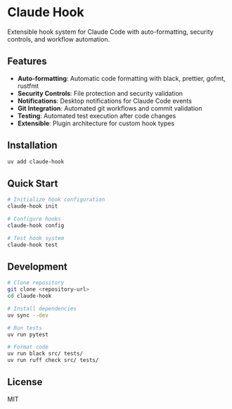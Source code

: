 # Claude Hook

Extensible hook system for Claude Code with auto-formatting, security controls, and workflow automation.

## Features

- **Auto-formatting**: Automatic code formatting with black, prettier, gofmt, rustfmt
- **Security Controls**: File protection and security validation
- **Notifications**: Desktop notifications for Claude Code events  
- **Git Integration**: Automated git workflows and commit validation
- **Testing**: Automated test execution after code changes
- **Extensible**: Plugin architecture for custom hook types

## Installation

```bash
uv add claude-hook
```

## Quick Start

```bash
# Initialize hook configuration
claude-hook init

# Configure hooks
claude-hook config

# Test hook system
claude-hook test
```

## Development

```bash
# Clone repository
git clone <repository-url>
cd claude-hook

# Install dependencies
uv sync --dev

# Run tests
uv run pytest

# Format code
uv run black src/ tests/
uv run ruff check src/ tests/
```

## License

MIT